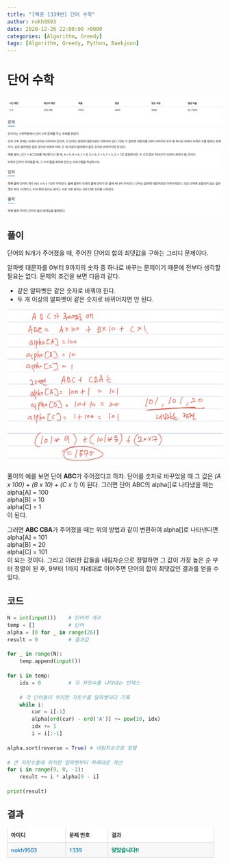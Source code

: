 ```yaml
---
title: "[백준 1339번] 단어 수학"
author: nokh9503
date: 2020-12-26 22:00:00 +0000
categories: [Algorithm, Greedy]
tags: [Algorithm, Greedy, Python, Baekjoon]
---
```


# 단어 수학

![backjoon_greedy(1339)](/assets/img/algorithm/backjoon/greedy/backjoon_greedy(1339).png)

## 풀이

단어의 N개가 주어졌을 때, 주어진 단어의 합의 최댓값을 구하는 그리디 문제이다.

알파벳 대문자를 0부터 9까지의 숫자 중 하나로 바꾸는 문제이기 때문에 전부다 생각할 필요는 없다. 문제의 조건을 보면 다음과 같다.

- 같은 알파벳은 같은 숫자로 바꿔야 한다.
- 두 개 이상의 알파벳이 같은 숫자로 바뀌어지면 안 된다.

![backjoon_greedy(1339)_sol](/assets/img/algorithm/backjoon/greedy/backjoon_greedy(1339)_sol.png)

풀이의 예를 보면 단어 **ABC**가 주어졌다고 하자. 단어를 숫자로 바꾸었을 때 그 값은 *(A x 100) + (B x 10) + (C x 1)* 이 된다.
그러면 단어 ABC의 alpha[]로 나타냈을 때는  
alpha[A] = 100  
alpha[B] = 10  
alpha[C] = 1  
이 된다.

그러면 **ABC CBA**가 주어졌을 때는 위의 방법과 같이 변환하여 alpha[]로 나타낸다면  
alpha[A] = 101  
alpha[B] = 20  
alpha[C] = 101  
이 되는 것이다. 그리고 이러한 값들을 내림차순으로 정렬하면 그 값이 가장 높은 순 부터 정렬이 된 후, 9부터 1까지 차례대로 이어주면 단어의 합이 최댓값인 결과를 얻을 수 있다.

## 코드

```python
N = int(input())    # 단어의 개수
temp = []           # 단어
alpha = [0 for _ in range(26)]
result = 0          # 결과값

for _ in range(N):
    temp.append(input())

for i in temp:
    idx = 0         # 각 자릿수를 나타내는 인덱스

    # 각 단어들이 위치한 자릿수를 알파벳마다 기록
    while i:
        cur = i[-1]
        alpha[ord(cur) - ord('A')] += pow(10, idx)
        idx += 1
        i = i[:-1]

alpha.sort(reverse = True) # 내림차순으로 정렬

# 큰 자릿수들에 위치한 알파벳부터 차례대로 계산
for i in range(9, 0, -1):
    result += i * alpha[9 - i]

print(result)
```

## 결과

![backjoon_greedy(1339)_res](/assets/img/algorithm/backjoon/greedy/backjoon_greedy(1339)_res.png)